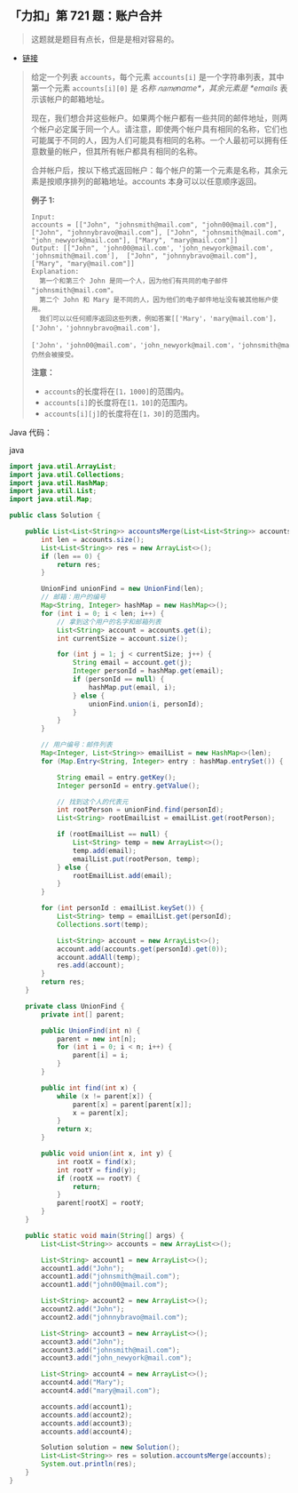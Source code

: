 ## 「力扣」第 721 题：账户合并

> 这题就是题目有点长，但是是相对容易的。

- [链接](https://leetcode-cn.com/problems/accounts-merge/)

> 给定一个列表 `accounts`，每个元素 `accounts[i]` 是一个字符串列表，其中第一个元素 `accounts[i][0]` 是 *名称 𝑛𝑎𝑚𝑒name\*，其余元素是 \*emails* 表示该帐户的邮箱地址。
>
> 现在，我们想合并这些帐户。如果两个帐户都有一些共同的邮件地址，则两个帐户必定属于同一个人。请注意，即使两个帐户具有相同的名称，它们也可能属于不同的人，因为人们可能具有相同的名称。一个人最初可以拥有任意数量的帐户，但其所有帐户都具有相同的名称。
>
> 合并帐户后，按以下格式返回帐户：每个帐户的第一个元素是名称，其余元素是按顺序排列的邮箱地址。accounts 本身可以以任意顺序返回。
>
> **例子 1:**
>
> ```
> Input: 
> accounts = [["John", "johnsmith@mail.com", "john00@mail.com"], ["John", "johnnybravo@mail.com"], ["John", "johnsmith@mail.com", "john_newyork@mail.com"], ["Mary", "mary@mail.com"]]
> Output: [["John", 'john00@mail.com', 'john_newyork@mail.com', 'johnsmith@mail.com'],  ["John", "johnnybravo@mail.com"], ["Mary", "mary@mail.com"]]
> Explanation: 
>   第一个和第三个 John 是同一个人，因为他们有共同的电子邮件 "johnsmith@mail.com"。 
>   第二个 John 和 Mary 是不同的人，因为他们的电子邮件地址没有被其他帐户使用。
>   我们可以以任何顺序返回这些列表，例如答案[['Mary'，'mary@mail.com']，['John'，'johnnybravo@mail.com']，
>   ['John'，'john00@mail.com'，'john_newyork@mail.com'，'johnsmith@mail.com']]仍然会被接受。
> ```
>
> **注意：**
>
> - `accounts`的长度将在`[1，1000]`的范围内。
> - `accounts[i]`的长度将在`[1，10]`的范围内。
> - `accounts[i][j]`的长度将在`[1，30]`的范围内。

Java 代码：

java

```java
import java.util.ArrayList;
import java.util.Collections;
import java.util.HashMap;
import java.util.List;
import java.util.Map;

public class Solution {

    public List<List<String>> accountsMerge(List<List<String>> accounts) {
        int len = accounts.size();
        List<List<String>> res = new ArrayList<>();
        if (len == 0) {
            return res;
        }

        UnionFind unionFind = new UnionFind(len);
        // 邮箱：用户的编号
        Map<String, Integer> hashMap = new HashMap<>();
        for (int i = 0; i < len; i++) {
            // 拿到这个用户的名字和邮箱列表
            List<String> account = accounts.get(i);
            int currentSize = account.size();

            for (int j = 1; j < currentSize; j++) {
                String email = account.get(j);
                Integer personId = hashMap.get(email);
                if (personId == null) {
                    hashMap.put(email, i);
                } else {
                    unionFind.union(i, personId);
                }
            }
        }

        // 用户编号：邮件列表
        Map<Integer, List<String>> emailList = new HashMap<>(len);
        for (Map.Entry<String, Integer> entry : hashMap.entrySet()) {

            String email = entry.getKey();
            Integer personId = entry.getValue();

            // 找到这个人的代表元
            int rootPerson = unionFind.find(personId);
            List<String> rootEmailList = emailList.get(rootPerson);

            if (rootEmailList == null) {
                List<String> temp = new ArrayList<>();
                temp.add(email);
                emailList.put(rootPerson, temp);
            } else {
                rootEmailList.add(email);
            }
        }

        for (int personId : emailList.keySet()) {
            List<String> temp = emailList.get(personId);
            Collections.sort(temp);

            List<String> account = new ArrayList<>();
            account.add(accounts.get(personId).get(0));
            account.addAll(temp);
            res.add(account);
        }
        return res;
    }

    private class UnionFind {
        private int[] parent;

        public UnionFind(int n) {
            parent = new int[n];
            for (int i = 0; i < n; i++) {
                parent[i] = i;
            }
        }

        public int find(int x) {
            while (x != parent[x]) {
                parent[x] = parent[parent[x]];
                x = parent[x];
            }
            return x;
        }

        public void union(int x, int y) {
            int rootX = find(x);
            int rootY = find(y);
            if (rootX == rootY) {
                return;
            }
            parent[rootX] = rootY;
        }
    }

    public static void main(String[] args) {
        List<List<String>> accounts = new ArrayList<>();

        List<String> account1 = new ArrayList<>();
        account1.add("John");
        account1.add("johnsmith@mail.com");
        account1.add("john00@mail.com");

        List<String> account2 = new ArrayList<>();
        account2.add("John");
        account2.add("johnnybravo@mail.com");

        List<String> account3 = new ArrayList<>();
        account3.add("John");
        account3.add("johnsmith@mail.com");
        account3.add("john_newyork@mail.com");

        List<String> account4 = new ArrayList<>();
        account4.add("Mary");
        account4.add("mary@mail.com");

        accounts.add(account1);
        accounts.add(account2);
        accounts.add(account3);
        accounts.add(account4);

        Solution solution = new Solution();
        List<List<String>> res = solution.accountsMerge(accounts);
        System.out.println(res);
    }
}
```
